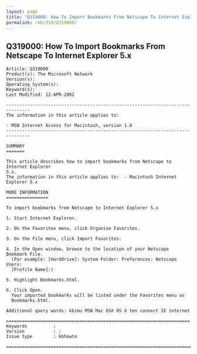 ```yaml
---
layout: page
title: "Q319000: How To Import Bookmarks From Netscape To Internet Explorer 5.x"
permalink: /kb/319/Q319000/
---
```


## Q319000: How To Import Bookmarks From Netscape To Internet Explorer 5.x

	Article: Q319000
	Product(s): The Microsoft Network
	Version(s): 
	Operating System(s): 
	Keyword(s): 
	Last Modified: 12-APR-2002
	
	-------------------------------------------------------------------------------
	The information in this article applies to:
	
	- MSN Internet Access for Macintosh, version 1.0 
	-------------------------------------------------------------------------------
	
	SUMMARY
	=======
	
	This article describes how to import bookmarks from Netscape to Internet Explorer
	5.x.
	The information in this article applies to:  - Macintosh Internet Explorer 5.x
	
	MORE INFORMATION
	================
	
	To import bookmarks from Netscape to Internet Explorer 5.x
	
	1. Start Internet Explorer.
	
	2. On the Favorites menu, click Organize Favorites.
	
	3. On the File menu, click Import Favorites.
	
	4. In the Open window, browse to the location of your Netscape Bookmark File.
	  (For example: [Harddrive]: System Folder: Preferences: Netscape Users:
	  [Profile Name]:)
	
	5. Highlight Bookmarks.html.
	
	6. Click Open.
	  Your imported bookmarks will be listed under the Favorites menu as
	  Bookmarks.html.
	
	Additional query words: kbimu MSN Mac OSX OS X ten connect IE internet
	
	======================================================================
	Keywords          :  
	Version           : :
	Issue type        : kbhowto
	
	=============================================================================
	
